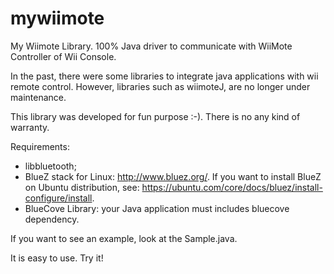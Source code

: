 # mywiimote
My Wiimote Library. 100% Java driver to communicate with WiiMote Controller of Wii Console.

In the past, there were some libraries to integrate java applications with wii remote control. However, libraries such as wiimoteJ, are no longer under maintenance.

This library was developed for fun purpose :-). There is no any kind of warranty.

Requirements: 

- libbluetooth;
- BlueZ stack for Linux: http://www.bluez.org/. If you want to install BlueZ on Ubuntu distribution, see: https://ubuntu.com/core/docs/bluez/install-configure/install. 
- BlueCove Library: your Java application must includes bluecove dependency.

If you want to see an example, look at the Sample.java.

It is easy to use. Try it!
